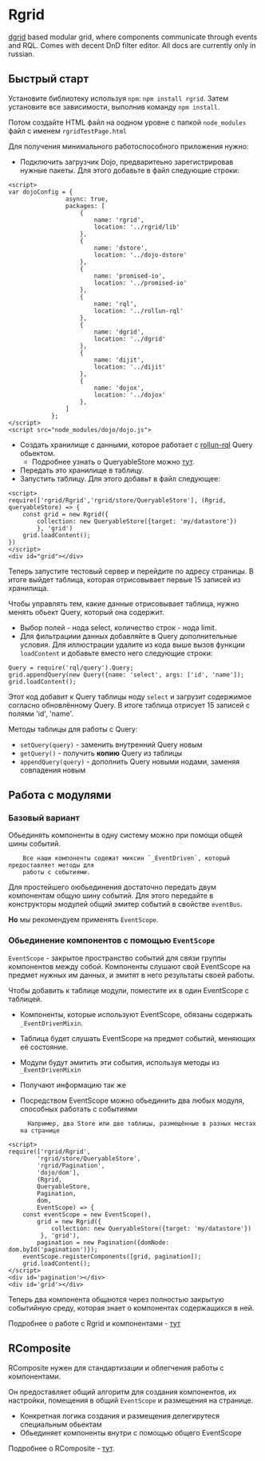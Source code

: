 # Rgrid
[dgrid](http://dgrid.io/) based modular grid, where components communicate through
events and RQL. Comes with decent DnD filter editor. All docs are currently only in russian.

## Быстрый старт
Установите библиотеку используя `npm`: `npm install rgrid`. Затем установите
все зависимости, выполнив команду `npm install`.

Потом создайте HTML файл на оодном уровне с папкой `node_modules` файл с именем
`rgridTestPage.html`

Для получения минимального работоспособного приложения нужно:
* Подключить загрузчик Dojo, предваритеьно зарегистрировав нужные пакеты.
Для этого добавьте в файл следующие строки:
```
<script>
var dojoConfig = {
                async: true,
                packages: [
                    {
                        name: 'rgrid',
                        location: '../rgrid/lib'
                    },
                    {
                        name: 'dstore',
                        location: '../dojo-dstore'
                    },
                    {
                        name: 'promised-io',
                        location: '../promised-io'
                    },
                    {
                        name: 'rql',
                        location: '../rollun-rql'
                    },
                    {
                        name: 'dgrid',
                        location: '../dgrid'
                    },
                    {
                        name: 'dijit',
                        location: '../dijit'
                    },
                    {
                        name: 'dojox',
                        location: '../dojox'
                    },
                ]
            };
</script>
<script src="node_modules/dojo/dojo.js">
```
* Создать хранилище с данными, которое работает с [rollun-rql](https://github.com/rollun-com/rollun-rql)
Query обьектом.
    * Подробнее узнать о QueryableStore можно [тут](./docs/QueryableStore.md).
* Передать это хранилище в таблицу.
* Запустить таблицу. Для этого добавьт в файл следующее:
```
<script>
require(['rgrid/Rgrid','rgrid/store/QueryableStore'], (Rgrid, queryableStore) => {
    const grid = new Rgrid({
        collection: new QueryableStore({target: 'my/datastore'})
        }, 'grid')
    grid.loadContent();
})
</script>
<div id="grid"></div>
```
Теперь запустите тестовый сервер и перейдите по адресу страницы. В итоге
выйдет таблица, которая отрисовывает первые 15 записей из хранилища.

Чтобы управлять тем, какие данные отрисовывает таблица, нужно менять обьект
Query, который она содержит.
* Выбор полей - нода select, количество строк - нода limit.
* Для фильтрациии данных добавляйте в Query дополнительные условия.
Для иллюстрации удалите из кода выше вызов функции `loadContent` и добавьте
вместо него следующие строки:
```
Query = require('rql/query').Query;
grid.appendQuery(new Query({name: 'select', args: ['id', 'name']);
grid.loadContent();
```
Этот код добавит к Query таблицы ноду `select` и загрузит содержимое согласно обновлённому Query.
В итоге таблица отрисует 15 записей с полями 'id', 'name'.

Методы таблицы для работы с Query:
* `setQuery(query)` - заменить внутренний Query новым
* `getQuery()` - получить **копию** Query из таблицы
* `appendQuery(query)` - дополнить Query новыми нодами, заменяя совпадения новым

## Работа с модулями
### Базовый вариант
Обьединять компоненты в одну систему можно при помощи общей шины событий.

        Все наши компоненты содежат миксин `_EventDriven`, который предоставляет методы для
        работы с событиями.

Для простейшего оюбьединения достаточно передать двум компонентам общую шину событий.
Для этого передайте в конструкторы модулей общий эмитер событий в свойстве `eventBus`.

**Но** мы рекомендуем применять `EventScope`.

### Обьединение компонентов с помощью `EventScope`
`EventScope` - закрытое пространство событий для связи группы компонентов между собой.
Компоненты слушают свой EventScope на предмет нужных им данных, и эмитят в него
результаты своей работы.

Чтобы добавить к таблице модули, поместите их в один EventScope с таблицей.
* Компоненты, которые используют EventScope, обязаны содержать `_EventDrivenMixin`.
* Таблица будет слушать EventScope на предмет событий, меняющих её состояние.
* Модули будут эмитить эти события, используя методы из `_EventDrivenMixin`
* Получают информацию так же
* Посредством EventScope можно обьединить два любых модуля, способных работать с событиями

        Например, два Store или две таблицы, размещённые в разных местах на странице

```
<script>
require(['rgrid/Rgrid',
        'rgrid/store/QueryableStore',
        'rgrid/Pagination',
        'dojo/dom'],
        (Rgrid,
        QueryableStore,
        Pagination,
        dom,
        EventScope) => {
    const eventScope = new EventScope(),
        grid = new Rgrid({
            collection: new QueryableStore({target: 'my/datastore'})
         }, 'grid'),
        pagination = new Pagination({domNode: dom.byId('pagination')});
    eventScope.registerComponents([grid, pagination]);
    grid.loadContent();
</script>
<div id='pagination'></div>
<div id='grid'></div>
```
Теперь два компонента общаются через полностью закрытую событийную среду,
которая знает о компонентах содержащихся в ней.

Подробнее о работе с Rgrid и компонентами - [тут](./docs/Rgrid.md)

## RComposite
RComposite нужен для стандартизации и облегчения работы с компонентами.

Он предоставляет общий алгоритм для создания компонентов, их настройки,
помещения в общий `EventScope` и размещения на странице.
* Конкретная логика создания и размещения делегирутеся специальным обьектам
* Обьединяет компоненты внутри с помощью общего EventScope

Подробнее о RComposite - [тут](./docs/Rcopmosite.md).



